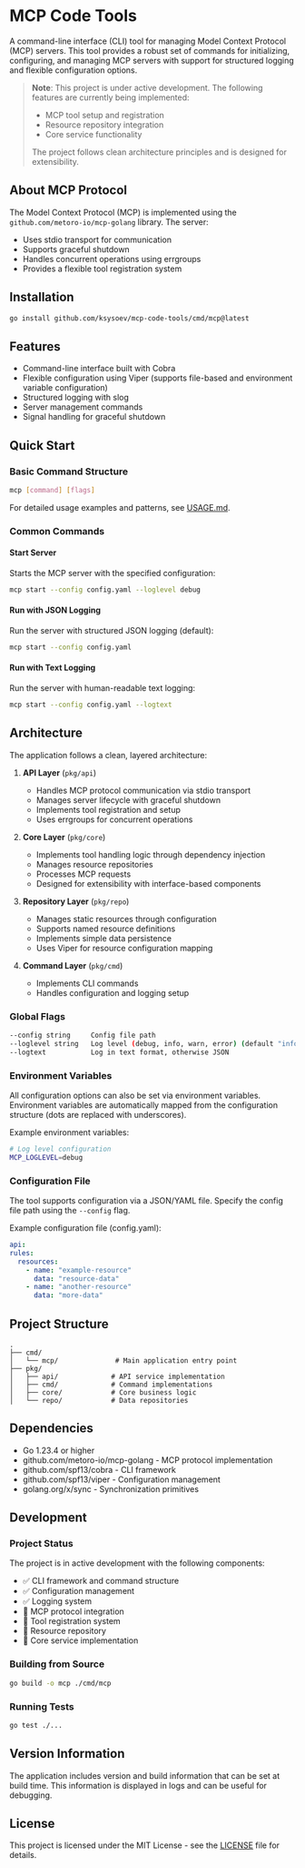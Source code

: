 # MCP Code Tools

A command-line interface (CLI) tool for managing Model Context Protocol (MCP) servers. This tool provides a robust set of commands for initializing, configuring, and managing MCP servers with support for structured logging and flexible configuration options.

> **Note**: This project is under active development. The following features are currently being implemented:
> - MCP tool setup and registration
> - Resource repository integration
> - Core service functionality
> 
> The project follows clean architecture principles and is designed for extensibility.

## About MCP Protocol

The Model Context Protocol (MCP) is implemented using the `github.com/metoro-io/mcp-golang` library. The server:
- Uses stdio transport for communication
- Supports graceful shutdown
- Handles concurrent operations using errgroups
- Provides a flexible tool registration system

## Installation

```bash
go install github.com/ksysoev/mcp-code-tools/cmd/mcp@latest
```

## Features

- Command-line interface built with Cobra
- Flexible configuration using Viper (supports file-based and environment variable configuration)
- Structured logging with slog
- Server management commands
- Signal handling for graceful shutdown

## Quick Start

### Basic Command Structure

```bash
mcp [command] [flags]
```

For detailed usage examples and patterns, see [USAGE.md](USAGE.md).

### Common Commands

#### Start Server
Starts the MCP server with the specified configuration:
```bash
mcp start --config config.yaml --loglevel debug
```

#### Run with JSON Logging
Run the server with structured JSON logging (default):
```bash
mcp start --config config.yaml
```

#### Run with Text Logging
Run the server with human-readable text logging:
```bash
mcp start --config config.yaml --logtext
```

## Architecture

The application follows a clean, layered architecture:

1. **API Layer** (`pkg/api`)
   - Handles MCP protocol communication via stdio transport
   - Manages server lifecycle with graceful shutdown
   - Implements tool registration and setup
   - Uses errgroups for concurrent operations

2. **Core Layer** (`pkg/core`)
   - Implements tool handling logic through dependency injection
   - Manages resource repositories
   - Processes MCP requests
   - Designed for extensibility with interface-based components

3. **Repository Layer** (`pkg/repo`)
   - Manages static resources through configuration
   - Supports named resource definitions
   - Implements simple data persistence
   - Uses Viper for resource configuration mapping

4. **Command Layer** (`pkg/cmd`)
   - Implements CLI commands
   - Handles configuration and logging setup

### Global Flags

```bash
--config string     Config file path
--loglevel string   Log level (debug, info, warn, error) (default "info")
--logtext           Log in text format, otherwise JSON
```

### Environment Variables

All configuration options can also be set via environment variables. Environment variables are automatically mapped from the configuration structure (dots are replaced with underscores).

Example environment variables:
```bash
# Log level configuration
MCP_LOGLEVEL=debug
```

### Configuration File

The tool supports configuration via a JSON/YAML file. Specify the config file path using the `--config` flag.

Example configuration file (config.yaml):
```yaml
api:
rules:
  resources:
    - name: "example-resource"
      data: "resource-data"
    - name: "another-resource"
      data: "more-data"
```


## Project Structure

```
.
├── cmd/
│   └── mcp/              # Main application entry point
├── pkg/
│   ├── api/             # API service implementation
│   ├── cmd/             # Command implementations
│   ├── core/            # Core business logic
│   └── repo/            # Data repositories
```

## Dependencies

- Go 1.23.4 or higher
- github.com/metoro-io/mcp-golang - MCP protocol implementation
- github.com/spf13/cobra - CLI framework
- github.com/spf13/viper - Configuration management
- golang.org/x/sync - Synchronization primitives

## Development

### Project Status

The project is in active development with the following components:
- ✅ CLI framework and command structure
- ✅ Configuration management
- ✅ Logging system
- 🚧 MCP protocol integration
- 🚧 Tool registration system
- 🚧 Resource repository
- 🚧 Core service implementation

### Building from Source

```bash
go build -o mcp ./cmd/mcp
```

### Running Tests

```bash
go test ./...
```

## Version Information

The application includes version and build information that can be set at build time. This information is displayed in logs and can be useful for debugging.

## License

This project is licensed under the MIT License - see the [LICENSE](LICENSE) file for details.
